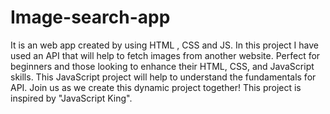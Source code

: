 # Image-search-app
It is an web app created by using HTML , CSS and JS. In this project I have used an API that will help to fetch images from another website.
Perfect for beginners and those looking to enhance their HTML, CSS, and JavaScript skills. This JavaScript project will help to understand the fundamentals for API. Join us as we create this dynamic project together!
This project is inspired by "JavaScript King".
